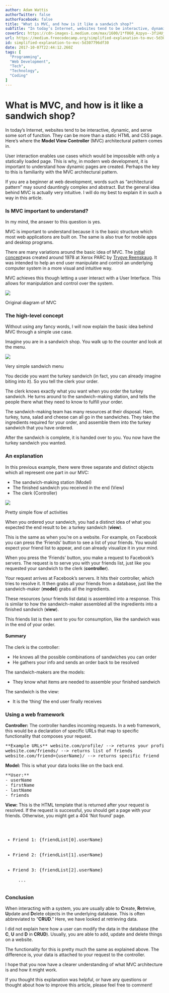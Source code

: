 ```yaml
---
author: Adam Wattis
authorTwitter: false
authorFacebook: false
title: "What is MVC, and how is it like a sandwich shop?"
subTitle: "In today’s Internet, websites tend to be interactive, dynamic, and serve some sort of function. They can be more than a static HTML and C..."
coverSrc: https://cdn-images-1.medium.com/max/1600/1*f060_Azpyo--3fiHUjotmg.gif
url: https://medium.freecodecamp.org/simplified-explanation-to-mvc-5d307796df30
id: simplified-explanation-to-mvc-5d307796df30
date: 2017-10-07T22:44:12.260Z
tags: [
  "Programming",
  "Web Development",
  "Tech",
  "Technology",
  "Coding"
]
---
```

# What is MVC, and how is it like a sandwich shop?

In today’s Internet, websites tend to be interactive, dynamic, and serve some sort of function. They can be more than a static HTML and CSS page. Here’s where the **Model View Controller** (MVC) architectural pattern comes in.

User interaction enables use cases which would be impossible with only a statically loaded page. This is why, in modern web development, it is important to understand how dynamic pages are created. Perhaps the key to this is familiarity with the MVC architectural pattern.

If you are a beginner at web development, words such as “architectural pattern” may sound dauntingly complex and abstract. But the general idea behind MVC is actually very intuitive. I will do my best to explain it in such a way in this article.

### Is MVC important to understand?

In my mind, the answer to this question is yes.

MVC is important to understand because it is the basic structure which most web applications are built on. The same is also true for mobile apps and desktop programs.

There are many variations around the basic idea of MVC. The [initial concept](http://heim.ifi.uio.no/~trygver/themes/mvc/mvc-index.html)was created around 1978 at Xerox PARC by [Trygve Reenskaug](https://en.wikipedia.org/wiki/Trygve_Reenskaug "Trygve Reenskaug"). It was intended to help an end user manipulate and control an underlying computer system in a more visual and intuitive way.

MVC achieves this though letting a user interact with a User Interface. This allows for manipulation and control over the system.



![](https://cdn-images-1.medium.com/max/1600/1*f060_Azpyo--3fiHUjotmg.gif)

Original diagram of MVC



### The high-level concept

Without using any fancy words, I will now explain the basic idea behind MVC through a simple use case.

Imagine you are in a sandwich shop. You walk up to the counter and look at the menu.



![](https://cdn-images-1.medium.com/max/1600/1*v8fxiw-B9u7LDCqKuQZwgA.png)

Very simple sandwich menu



You decide you want the turkey sandwich (in fact, you can already imagine biting into it). So you tell the clerk your order.

The clerk knows exactly what you want when you order the turkey sandwich. He turns around to the sandwich-making station, and tells the people there what they need to know to fulfill your order.

The sandwich-making team has many resources at their disposal. Ham, turkey, tuna, salad and cheese can all go in the sandwiches. They take the ingredients required for your order, and assemble them into the turkey sandwich that you have ordered.

After the sandwich is complete, it is handed over to you. You now have the turkey sandwich you wanted.

### An explanation

In this previous example, there were three separate and distinct objects which all represent one part in our MVC:

*   The sandwich-making station (Model)
*   The finished sandwich you received in the end (View)
*   The clerk (Controller)



![](https://cdn-images-1.medium.com/max/1600/1*GWCgR4arPpxpdt29amRQOA.png)

Pretty simple flow of activities



When you ordered your sandwich, you had a distinct idea of what you expected the end result to be: a turkey sandwich (**view**).

This is the same as when you’re on a website. For example, on Facebook you can press the ‘Friends’ button to see a list of your friends. You would expect your friend list to appear, and can already visualize it in your mind.

When you press the ‘Friends’ button, you make a request to Facebook’s servers. The request is to serve you with your friends list, just like you requested your sandwich to the clerk (**controller**).

Your request arrives at Facebook’s servers. It hits their controller, which tries to resolve it. It then grabs all your friends from a database, just like the sandwich-maker (**model**) grabs all the ingredients.

These resources (your friends list data) is assembled into a response. This is similar to how the sandwich-maker assembled all the ingredients into a finished sandwich (**view**).

This friends list is then sent to you for consumption, like the sandwich was in the end of your order.

#### Summary

The clerk is the controller:

*   He knows all the possible combinations of sandwiches you can order
*   He gathers your info and sends an order back to be resolved

The sandwich-makers are the models:

*   They know what items are needed to assemble your finished sandwich

The sandwich is the view:

*   It is the ‘thing’ the end user finally receives

### Using a web framework

**Controller:** The controller handles incoming requests. In a web framework, this would be a declaration of specific URLs that map to specific functionality that composes your request.

<pre name="b66b" id="b66b" class="graf graf--pre graf-after--p">**Example URLs** website.com/profile/ --> returns your profile  
website.com/friends/ --> returns list of friends  
website.com/friend={userName}/ --> returns specific friend</pre>

**Model:** This is what your data looks like on the back end.

<pre name="de80" id="de80" class="graf graf--pre graf-after--p">**User:**  
- userName  
- firstName  
- lastName  
- friends</pre>

**View:** This is the HTML template that is returned after your request is resolved. If the request is successful, you should get a page with your friends. Otherwise, you might get a 404 ‘Not found’ page.

<pre name="95eb" id="95eb" class="graf graf--pre graf-after--p"><ul>  
  <li>Friend 1: {friendList[0].userName}</li>  
  <li>Friend 2: {friendList[1].userName}</li>  
  <li>Friend 3: {friendList[2].userName}</li>  
  ...  
</ul></pre>

### Conclusion

When interacting with a system, you are usually able to **C**reate, **R**etreive, **U**pdate and **D**elete objects in the underlying database. This is often abbreviated to “**CRUD**.” Here, we have looked at retrieving data.

I did not explain here how a user can modify the data in the database (the **C**, **U** and **D** in **CRUD**). Usually, you are able to add, update and delete things on a website.

The functionality for this is pretty much the same as explained above. The difference is, your data is attached to your request to the controller.

I hope that you now have a clearer understanding of what MVC architecture is and how it might work.

If you thought this explanation was helpful, or have any questions or thought about how to improve this article, please feel free to comment!








